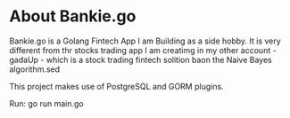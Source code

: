 # About Bankie.go

Bankie.go is a Golang Fintech App I am Building as a side hobby.  It is very different from thr stocks trading app I am creatimg in my other account - gadaUp - which is a stock trading fintech solition baon the Naive Bayes algorithm.sed

This project makes use of PostgreSQL and GORM plugins. 

Run:
go run main.go